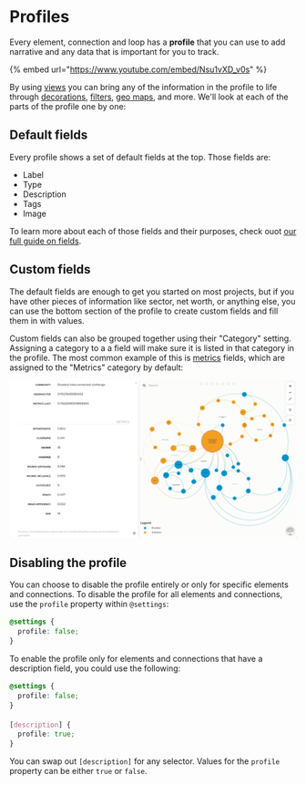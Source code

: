 # Profiles

Every element, connection and loop has a **profile** that you can use to add narrative and any data that is important for you to track.

{% embed url="https://www.youtube.com/embed/Nsu1vXD_v0s" %}

By using [views](/guides/views.md) you can bring any of the information in the profile to life through [decorations](/guides/decorate.md), [filters](/guides/filter.md), [geo maps](/guides/templates/geo.md), and more. We'll look at each of the parts of the profile one by one:


## Default fields

Every profile shows a set of default fields at the top. Those fields are:
- Label
- Type
- Description
- Tags
- Image

To learn more about each of those fields and their purposes, check ouot [our full guide on fields](/guides/fields.md).


## Custom fields

The default fields are enough to get you started on most projects, but if you have other pieces of information like sector, net worth, or anything else, you can use the bottom section of the profile to create custom fields and fill them in with values.

Custom fields can also be grouped together using their "Category" setting. Assigning a category to a a field will make sure it is listed in that category in the profile. The most common example of this is [metrics](/guides/metrics.md) fields, which are assigned to the "Metrics" category by default:

![Screenshot of field category in the profile](/images/profile-field-category.png)


## Disabling the profile

You can choose to disable the profile entirely or only for specific elements and connections. To disable the profile for all elements and connections, use the `profile` property within `@settings`:

```scss
@settings {
  profile: false;
}

```

To enable the profile only for elements and connections that have a description field, you could use the following:

```scss
@settings {
  profile: false;
}

[description] {
  profile: true;
}
```

You can swap out `[description]` for any selector. Values for the `profile` property can be either `true` or `false`.


